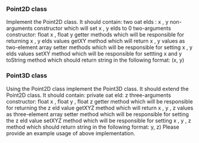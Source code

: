 ### Point2D class
Implement the Point2D class. It should contain:
two  oat  elds : x , y
non-arguments constructor which will set x , y  elds to 0 two-arguments constructor: float x , float y
getter methods which will be responsible for returning x , y  elds values getXY method which will return x , y values as two-element array
setter methods which will be responsible for setting x , y  elds values setXY method which will be responsible for settting x and y
toString method which should return string in the following format: (x, y)

### Point3D class
Using the Point2D class implement the Point3D class. It should extend the
Point2D class. It should contain:
private  oat  eld: z
three-arguments constructor: float x , float y , float z
getter method which will be responsible for returning the z  eld value getXYZ method which will return x , y , z values as three-element array setter method which will be responsible for setting the z  eld value setXYZ method which will be responsible for setting x , y , z
method which should return string in the following format:
y, z)
Please provide an example usage of above implementation.